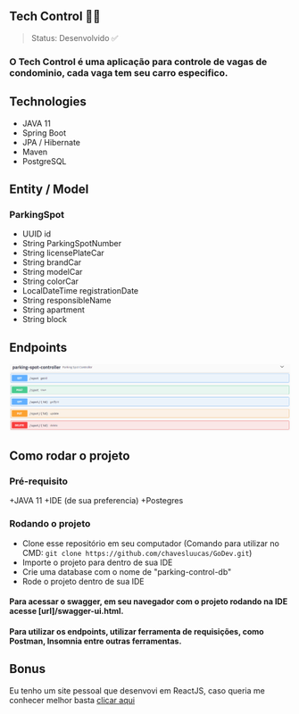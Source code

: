 ## Tech Control 🧑‍💻
>Status: Desenvolvido ✅

### O Tech Control é uma aplicação para controle de vagas de condominio, cada vaga tem seu carro especifico.

## Technologies

+ JAVA 11
+ Spring Boot 
+ JPA / Hibernate
+ Maven
+ PostgreSQL

## Entity / Model
### ParkingSpot
+ UUID id
+ String ParkingSpotNumber
+ String licensePlateCar
+ String brandCar
+ String modelCar
+ String colorCar
+ LocalDateTime registrationDate
+ String responsibleName
+ String apartment
+ String block

## Endpoints
<img src="img/swagger.png" />

## Como rodar o projeto
### Pré-requisito
+JAVA 11
+IDE (de sua preferencia)
+Postegres

### Rodando o projeto
+ Clone esse repositório em seu computador (Comando para utilizar no CMD: ```git clone https://github.com/chavesluucas/GoDev.git```)
+ Importe o projeto para dentro de sua IDE
+ Crie uma database com o nome de "parking-control-db"
+ Rode o projeto dentro de sua IDE

#### Para acessar o swagger, em seu navegador com o projeto rodando na IDE acesse [url]/swagger-ui.html.
#### Para utilizar os endpoints, utilizar ferramenta de requisições, como Postman, Insomnia entre outras ferramentas.

## Bonus
Eu tenho um site pessoal que desenvovi em ReactJS, caso queria me conhecer melhor basta <a href="https://lucaschaves.tech" target="_blank">clicar aqui<a>
